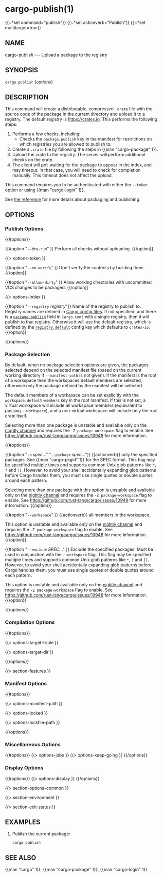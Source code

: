 # cargo-publish(1)
{{~*set command="publish"}}
{{~*set actionverb="Publish"}}
{{~*set multitarget=true}}

## NAME

cargo-publish --- Upload a package to the registry

## SYNOPSIS

`cargo publish` [_options_]

## DESCRIPTION

This command will create a distributable, compressed `.crate` file with the
source code of the package in the current directory and upload it to a
registry. The default registry is <https://crates.io>. This performs the
following steps:

1. Performs a few checks, including:
   - Checks the `package.publish` key in the manifest for restrictions on
     which registries you are allowed to publish to.
2. Create a `.crate` file by following the steps in {{man "cargo-package" 1}}.
3. Upload the crate to the registry. The server will perform additional
   checks on the crate. 
4. The client will poll waiting for the package to appear in the index,
   and may timeout. In that case, you will need to check for completion
   manually. This timeout does not affect the upload.

This command requires you to be authenticated with either the `--token` option
or using {{man "cargo-login" 1}}.

See [the reference](../reference/publishing.html) for more details about
packaging and publishing.

## OPTIONS

### Publish Options

{{#options}}

{{#option "`--dry-run`" }}
Perform all checks without uploading.
{{/option}}

{{> options-token }}

{{#option "`--no-verify`" }}
Don't verify the contents by building them.
{{/option}}

{{#option "`--allow-dirty`" }}
Allow working directories with uncommitted VCS changes to be packaged.
{{/option}}

{{> options-index }}

{{#option "`--registry` _registry_"}}
Name of the registry to publish to. Registry names are defined in [Cargo
config files](../reference/config.html). If not specified, and there is a
[`package.publish`](../reference/manifest.html#the-publish-field) field in
`Cargo.toml` with a single registry, then it will publish to that registry.
Otherwise it will use the default registry, which is defined by the
[`registry.default`](../reference/config.html#registrydefault) config key
which defaults to `crates-io`.
{{/option}}

{{/options}}

### Package Selection

By default, when no package selection options are given, the packages selected
depend on the selected manifest file (based on the current working directory if
`--manifest-path` is not given). If the manifest is the root of a workspace then
the workspaces default members are selected, otherwise only the package defined
by the manifest will be selected.

The default members of a workspace can be set explicitly with the
`workspace.default-members` key in the root manifest. If this is not set, a
virtual workspace will include all workspace members (equivalent to passing
`--workspace`), and a non-virtual workspace will include only the root crate itself.

Selecting more than one package is unstable and available only on the
[nightly channel](https://doc.rust-lang.org/book/appendix-07-nightly-rust.html)
and requires the `-Z package-workspace` flag to enable.
See <https://github.com/rust-lang/cargo/issues/10948> for more information.


{{#options}}

{{#option "`-p` _spec_..." "`--package` _spec_..."}}
{{actionverb}} only the specified packages. See {{man "cargo-pkgid" 1}} for the
SPEC format. This flag may be specified multiple times and supports common Unix
glob patterns like `*`, `?` and `[]`. However, to avoid your shell accidentally 
expanding glob patterns before Cargo handles them, you must use single quotes or
double quotes around each pattern.

Selecting more than one package with this option is unstable and available only
on the
[nightly channel](https://doc.rust-lang.org/book/appendix-07-nightly-rust.html)
and requires the `-Z package-workspace` flag to enable.
See <https://github.com/rust-lang/cargo/issues/10948> for more information.
{{/option}}

{{#option "`--workspace`" }}
{{actionverb}} all members in the workspace.

This option is unstable and available only on the
[nightly channel](https://doc.rust-lang.org/book/appendix-07-nightly-rust.html)
and requires the `-Z package-workspace` flag to enable.
See <https://github.com/rust-lang/cargo/issues/10948> for more information.
{{/option}}

{{#option "`--exclude` _SPEC_..." }}
Exclude the specified packages. Must be used in conjunction with the
`--workspace` flag. This flag may be specified multiple times and supports
common Unix glob patterns like `*`, `?` and `[]`. However, to avoid your shell
accidentally expanding glob patterns before Cargo handles them, you must use
single quotes or double quotes around each pattern.

This option is unstable and available only on the
[nightly channel](https://doc.rust-lang.org/book/appendix-07-nightly-rust.html)
and requires the `-Z package-workspace` flag to enable.
See <https://github.com/rust-lang/cargo/issues/10948> for more information.
{{/option}}

{{/options}}

### Compilation Options

{{#options}}

{{> options-target-triple }}

{{> options-target-dir }}

{{/options}}

{{> section-features }}

### Manifest Options

{{#options}}

{{> options-manifest-path }}

{{> options-locked }}

{{> options-lockfile-path }}

{{/options}}

### Miscellaneous Options

{{#options}}
{{> options-jobs }}
{{> options-keep-going }}
{{/options}}

### Display Options

{{#options}}
{{> options-display }}
{{/options}}

{{> section-options-common }}

{{> section-environment }}

{{> section-exit-status }}

## EXAMPLES

1. Publish the current package:

       cargo publish

## SEE ALSO
{{man "cargo" 1}}, {{man "cargo-package" 1}}, {{man "cargo-login" 1}}
